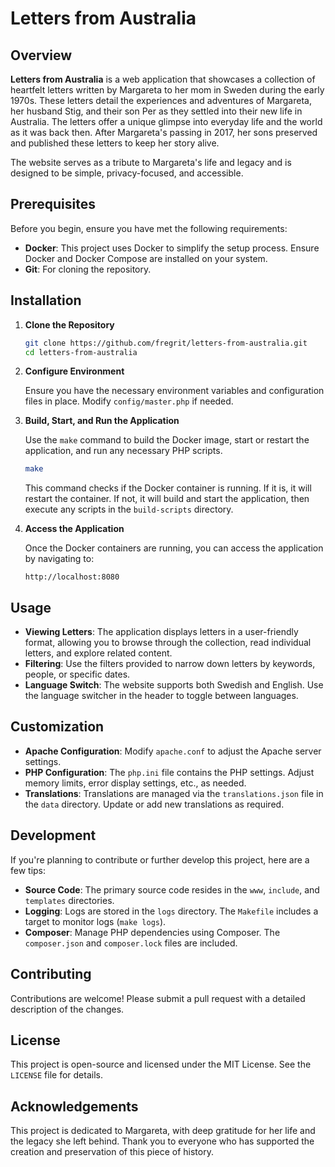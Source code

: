 # Letters from Australia

## Overview

**Letters from Australia** is a web application that showcases a collection of heartfelt letters written by Margareta to her mom in Sweden during the early 1970s. These letters detail the experiences and adventures of Margareta, her husband Stig, and their son Per as they settled into their new life in Australia. The letters offer a unique glimpse into everyday life and the world as it was back then. After Margareta's passing in 2017, her sons preserved and published these letters to keep her story alive.

The website serves as a tribute to Margareta's life and legacy and is designed to be simple, privacy-focused, and accessible.

## Prerequisites

Before you begin, ensure you have met the following requirements:

- **Docker**: This project uses Docker to simplify the setup process. Ensure Docker and Docker Compose are installed on your system.
- **Git**: For cloning the repository.

## Installation

1. **Clone the Repository**

   ```bash
   git clone https://github.com/fregrit/letters-from-australia.git
   cd letters-from-australia
   ```

2. **Configure Environment**

   Ensure you have the necessary environment variables and configuration files in place. Modify `config/master.php` if needed.

3. **Build, Start, and Run the Application**

   Use the `make` command to build the Docker image, start or restart the application, and run any necessary PHP scripts.

   ```bash
   make
   ```

   This command checks if the Docker container is running. If it is, it will restart the container. If not, it will build and start the application, then execute any scripts in the `build-scripts` directory.

4. **Access the Application**

   Once the Docker containers are running, you can access the application by navigating to:

   ```
   http://localhost:8080
   ```

## Usage

- **Viewing Letters**: The application displays letters in a user-friendly format, allowing you to browse through the collection, read individual letters, and explore related content.
- **Filtering**: Use the filters provided to narrow down letters by keywords, people, or specific dates.
- **Language Switch**: The website supports both Swedish and English. Use the language switcher in the header to toggle between languages.

## Customization

- **Apache Configuration**: Modify `apache.conf` to adjust the Apache server settings.
- **PHP Configuration**: The `php.ini` file contains the PHP settings. Adjust memory limits, error display settings, etc., as needed.
- **Translations**: Translations are managed via the `translations.json` file in the `data` directory. Update or add new translations as required.

## Development

If you're planning to contribute or further develop this project, here are a few tips:

- **Source Code**: The primary source code resides in the `www`, `include`, and `templates` directories.
- **Logging**: Logs are stored in the `logs` directory. The `Makefile` includes a target to monitor logs (`make logs`).
- **Composer**: Manage PHP dependencies using Composer. The `composer.json` and `composer.lock` files are included.

## Contributing

Contributions are welcome! Please submit a pull request with a detailed description of the changes.

## License

This project is open-source and licensed under the MIT License. See the `LICENSE` file for details.

## Acknowledgements

This project is dedicated to Margareta, with deep gratitude for her life and the legacy she left behind. Thank you to everyone who has supported the creation and preservation of this piece of history.